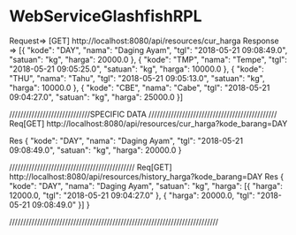 # WebServiceGlashfishRPL

Request=>
[GET]
http://localhost:8080/api/resources/cur_harga
Response =>
[{
	"kode": "DAY",
	"nama": "Daging Ayam",
	"tgl": "2018-05-21 09:08:49.0",
	"satuan": "kg",
	"harga": 20000.0
}, {
	"kode": "TMP",
	"nama": "Tempe",
	"tgl": "2018-05-21 09:05:25.0",
	"satuan": "kg",
	"harga": 10000.0
}, {
	"kode": "THU",
	"nama": "Tahu",
	"tgl": "2018-05-21 09:05:13.0", 
	"satuan": "kg",
	"harga": 10000.0
}, {
	"kode": "CBE",
	"nama": "Cabe",
	"tgl": "2018-05-21 09:04:27.0",
	"satuan": "kg",
	"harga": 25000.0
}]

/////////////////////////////SPECIFIC DATA //////////////////////////////////////////////
Req[GET]
http://localhost:8080/api/resources/cur_harga?kode_barang=DAY

Res
{
	"kode": "DAY",
	"nama": "Daging Ayam",
	"tgl": "2018-05-21 09:08:49.0",
	"satuan": "kg",
	"harga": 20000.0
}


/////////////////////////////////////////////
Req[GET]
http://localhost:8080/api/resources/history_harga?kode_barang=DAY
Res
{
	"kode": "DAY",
	"nama": "Daging Ayam",
	"satuan": "kg",
	"harga": [{
		"harga": 12000.0,
		"tgl": "2018-05-21 09:04:27.0"
	}, {
		"harga": 20000.0,
		"tgl": "2018-05-21 09:08:49.0"
	}]
}

///////////////////////////////////////////////////////////////////////////




